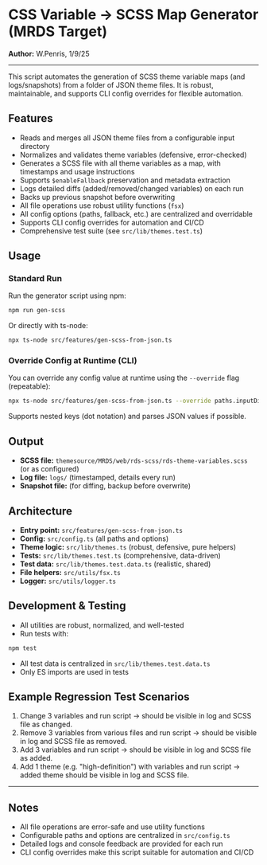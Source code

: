 
# CSS Variable → SCSS Map Generator (MRDS Target)

**Author:** W.Penris, 1/9/25

---

This script automates the generation of SCSS theme variable maps (and logs/snapshots) from a folder of JSON theme files. It is robust, maintainable, and supports CLI config overrides for flexible automation.

## Features

- Reads and merges all JSON theme files from a configurable input directory
- Normalizes and validates theme variables (defensive, error-checked)
- Generates a SCSS file with all theme variables as a map, with timestamps and usage instructions
- Supports `$enableFallback` preservation and metadata extraction
- Logs detailed diffs (added/removed/changed variables) on each run
- Backs up previous snapshot before overwriting
- All file operations use robust utility functions (`fsx`)
- All config options (paths, fallback, etc.) are centralized and overridable
- Supports CLI config overrides for automation and CI/CD
- Comprehensive test suite (see `src/lib/themes.test.ts`)

## Usage

### Standard Run

Run the generator script using npm:

```sh
npm run gen-scss
```

Or directly with ts-node:

```sh
npx ts-node src/features/gen-scss-from-json.ts
```

### Override Config at Runtime (CLI)

You can override any config value at runtime using the `--override` flag (repeatable):

```sh
npx ts-node src/features/gen-scss-from-json.ts --override paths.inputDirJson=some/other/dir --override paths.OUTFILE_SCSS=custom.scss --override enableFallbackDefault=true
```

Supports nested keys (dot notation) and parses JSON values if possible.

## Output

- **SCSS file:** `themesource/MRDS/web/rds-scss/rds-theme-variables.scss` (or as configured)
- **Log file:** `logs/` (timestamped, details every run)
- **Snapshot file:** (for diffing, backup before overwrite)

## Architecture

- **Entry point:** `src/features/gen-scss-from-json.ts`
- **Config:** `src/config.ts` (all paths and options)
- **Theme logic:** `src/lib/themes.ts` (robust, defensive, pure helpers)
- **Tests:** `src/lib/themes.test.ts` (comprehensive, data-driven)
- **Test data:** `src/lib/themes.test.data.ts` (realistic, shared)
- **File helpers:** `src/utils/fsx.ts`
- **Logger:** `src/utils/logger.ts`

## Development & Testing

- All utilities are robust, normalized, and well-tested
- Run tests with:

```sh
npm test
```

- All test data is centralized in `src/lib/themes.test.data.ts`
- Only ES imports are used in tests

## Example Regression Test Scenarios

1. Change 3 variables and run script → should be visible in log and SCSS file as changed.
2. Remove 3 variables from various files and run script → should be visible in log and SCSS file as removed.
3. Add 3 variables and run script → should be visible in log and SCSS file as added.
4. Add 1 theme (e.g. "high-definition") with variables and run script → added theme should be visible in log and SCSS file.

---

## Notes

- All file operations are error-safe and use utility functions
- Configurable paths and options are centralized in `src/config.ts`
- Detailed logs and console feedback are provided for each run
- CLI config overrides make this script suitable for automation and CI/CD
